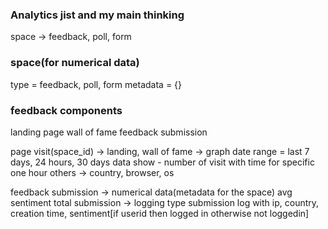 ### Analytics jist and my main thinking

space -> feedback, poll, form

### space(for numerical data)
type = feedback, poll, form
metadata = {}

### feedback components
landing page
wall of fame
feedback submission

page visit(space_id) -> landing, wall of fame
-> graph
date range = last 7 days, 24 hours, 30 days
data show - number of visit with time for specific one hour
others -> country, browser, os

feedback submission
-> numerical data(metadata for the space)
avg sentiment
total submission
-> logging type
submission log with ip, country, creation time, sentiment[if userid then logged in otherwise not loggedin]